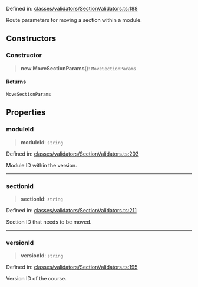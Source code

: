 Defined in: [classes/validators/SectionValidators.ts:188](https://github.com/continuousactivelearning/vibe/blob/ba7fd29459f44e164192b6f3b1178ced23288f0a/backend/src/modules/courses/classes/validators/SectionValidators.ts#L188)

Route parameters for moving a section within a module.

## Constructors

### Constructor

> **new MoveSectionParams**(): `MoveSectionParams`

#### Returns

`MoveSectionParams`

## Properties

### moduleId

> **moduleId**: `string`

Defined in: [classes/validators/SectionValidators.ts:203](https://github.com/continuousactivelearning/vibe/blob/ba7fd29459f44e164192b6f3b1178ced23288f0a/backend/src/modules/courses/classes/validators/SectionValidators.ts#L203)

Module ID within the version.

***

### sectionId

> **sectionId**: `string`

Defined in: [classes/validators/SectionValidators.ts:211](https://github.com/continuousactivelearning/vibe/blob/ba7fd29459f44e164192b6f3b1178ced23288f0a/backend/src/modules/courses/classes/validators/SectionValidators.ts#L211)

Section ID that needs to be moved.

***

### versionId

> **versionId**: `string`

Defined in: [classes/validators/SectionValidators.ts:195](https://github.com/continuousactivelearning/vibe/blob/ba7fd29459f44e164192b6f3b1178ced23288f0a/backend/src/modules/courses/classes/validators/SectionValidators.ts#L195)

Version ID of the course.
